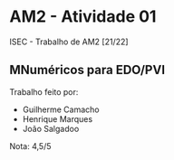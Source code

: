 # AM2 - Atividade 01
ISEC - Trabalho de AM2 [21/22] 

MNuméricos para EDO/PVI
-----------------------

Trabalho feito por: 
  * Guilherme Camacho
  * Henrique Marques
  * João Salgadoo

Nota: 4,5/5
